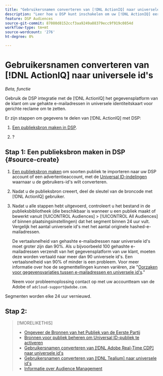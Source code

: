 ```yaml
---
title: "Gebruikersnamen converteren van [!DNL ActionIQ] naar universele id's"
description: "Leer hoe u DSP kunt inschakelen om uw [!DNL ActionIQ] eerste-partijsegmenten."
feature: DSP Audiences
source-git-commit: 87080d8152ccf3aa9249a88379ecc9f919c0854d
workflow-type: tm+mt
source-wordcount: '276'
ht-degree: 0%

---
```


# Gebruikersnamen converteren van [!DNL ActionIQ] naar universele id&#39;s

*Beta, functie*

Gebruik de DSP integratie met de [!DNL ActionIQ] het gegevensplatform van de klant om uw gehakte e-mailadressen in universele identiteitskaart voor gerichte reclame om te zetten.

Er zijn <!-- NN --> stappen om gegevens te delen van [!DNL ActionIQ] met DSP:

1. [Een publieksbron maken in DSP](#source-create).

1. ?

## Stap 1: Een publieksbron maken in DSP {#source-create}

1. [Een publieksbron maken](source-manage.md) om soorten publiek te importeren naar uw DSP account of een advertentieaccount, met de [Universal ID-indelingen](source-about.md) waarnaar u de gebruikers-id&#39;s wilt converteren.

1. Nadat u de publieksbron creeert, deel de sleutel van de broncode met [!DNL ActionIQ] gebruiker.

1. Nadat u alle stappen hebt uitgevoerd, controleert u het bestand in de publieksbibliotheek (die beschikbaar is wanneer u een publiek maakt of bewerkt vanuit [!UICONTROL Audiences] > [!UICONTROL All Audiences] of binnen plaatsingsinstellingen) dat het segment binnen 24 uur vult. Vergelijk het aantal universele id&#39;s met het aantal originele hashed-e-mailadressen.

   De vertaalsnelheid van gehashte e-mailadressen naar universele id&#39;s moet groter zijn dan 90%. Als u bijvoorbeeld 100 gehashte e-mailadressen verzendt van het gegevensplatform van uw klant, moeten deze worden vertaald naar meer dan 90 universele id&#39;s. Een vertaalsnelheid van 90% of minder is een probleem. Voor meer informatie over hoe de segmenttellingen kunnen variëren, zie &quot;[Oorzaken voor gegevensvariaties tussen e-mailadressen en universele id&#39;s](#universal-ids-data-variances).&quot;

   Neem voor probleemoplossing contact op met uw accountteam van de Adobe of `adcloud-support@adobe.com`.

Segmenten worden elke 24 uur vernieuwd.

## Stap 2:

>[!MORELIKETHIS]
>
>* [Ongeveer de Bronnen van het Publiek van de Eerste Partij](/help/dsp/audiences/sources/source-about.md)
>* [Bronnen voor publiek beheren om Universal ID-publiek te activeren](source-manage.md)
>* [Gebruikersnamen converteren van [!DNL Adobe Real-Time CDP] naar universele id&#39;s](/help/dsp/audiences/sources/source-adobe-rtcdp.md)
>* [Gebruikersnamen converteren van [!DNL Tealium] naar universele id&#39;s](/help/dsp/audiences/sources/source-tealium.md)
>* [Informatie over Audience Management](/help/dsp/audiences/audience-about.md)

